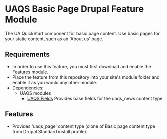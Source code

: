 # UAQS Basic Page Drupal Feature Module

The UA QuickStart component for basic page content. Use basic pages for your static content, such as an 'About us' page.

## Requirements ##
- In order to use this feature, you must first download and enable the [Features](https://www.drupal.org/project/features) module.
- Place the feature from this repository into your site's module folder and enable it as you would any other module.
- Dependencies:
  - UAQS modules
    - [UAQS Fields](...) Provides base fields for the uaqs_news content type


## Features

- Provides 'uaqs_page' content type (clone of Basic page content type from Drupal Standard install profile).
